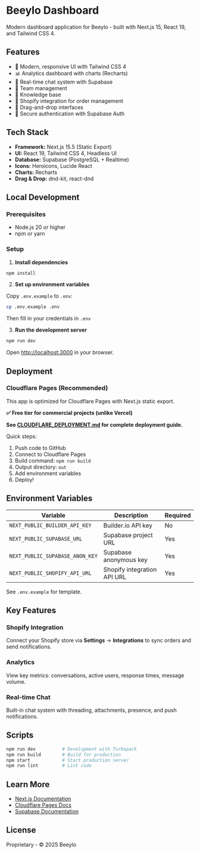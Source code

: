 # Beeylo Dashboard

Modern dashboard application for Beeylo - built with Next.js 15, React 19, and Tailwind CSS 4.

## Features

- 🎨 Modern, responsive UI with Tailwind CSS 4
- 📊 Analytics dashboard with charts (Recharts)
- 💬 Real-time chat system with Supabase
- 👥 Team management
- 📝 Knowledge base
- 🔌 Shopify integration for order management
- 🎯 Drag-and-drop interfaces
- 🔐 Secure authentication with Supabase Auth

## Tech Stack

- **Framework:** Next.js 15.5 (Static Export)
- **UI:** React 19, Tailwind CSS 4, Headless UI
- **Database:** Supabase (PostgreSQL + Realtime)
- **Icons:** Heroicons, Lucide React
- **Charts:** Recharts
- **Drag & Drop:** dnd-kit, react-dnd

## Local Development

### Prerequisites

- Node.js 20 or higher
- npm or yarn

### Setup

1. **Install dependencies**

```bash
npm install
```

2. **Set up environment variables**

Copy `.env.example` to `.env`:

```bash
cp .env.example .env
```

Then fill in your credentials in `.env`

3. **Run the development server**

```bash
npm run dev
```

Open [http://localhost:3000](http://localhost:3000) in your browser.

## Deployment

### Cloudflare Pages (Recommended)

This app is optimized for Cloudflare Pages with Next.js static export.

**✅ Free tier for commercial projects (unlike Vercel)**

**See [CLOUDFLARE_DEPLOYMENT.md](./CLOUDFLARE_DEPLOYMENT.md) for complete deployment guide.**

Quick steps:

1. Push code to GitHub
2. Connect to Cloudflare Pages
3. Build command: `npm run build`
4. Output directory: `out`
5. Add environment variables
6. Deploy!

## Environment Variables

| Variable | Description | Required |
|----------|-------------|----------|
| `NEXT_PUBLIC_BUILDER_API_KEY` | Builder.io API key | No |
| `NEXT_PUBLIC_SUPABASE_URL` | Supabase project URL | Yes |
| `NEXT_PUBLIC_SUPABASE_ANON_KEY` | Supabase anonymous key | Yes |
| `NEXT_PUBLIC_SHOPIFY_API_URL` | Shopify integration API URL | Yes |

See `.env.example` for template.

## Key Features

### Shopify Integration

Connect your Shopify store via **Settings** → **Integrations** to sync orders and send notifications.

### Analytics

View key metrics: conversations, active users, response times, message volume.

### Real-time Chat

Built-in chat system with threading, attachments, presence, and push notifications.

## Scripts

```bash
npm run dev          # Development with Turbopack
npm run build        # Build for production
npm start            # Start production server
npm run lint         # Lint code
```

## Learn More

- [Next.js Documentation](https://nextjs.org/docs)
- [Cloudflare Pages Docs](https://developers.cloudflare.com/pages/)
- [Supabase Documentation](https://supabase.com/docs)

## License

Proprietary - © 2025 Beeylo
